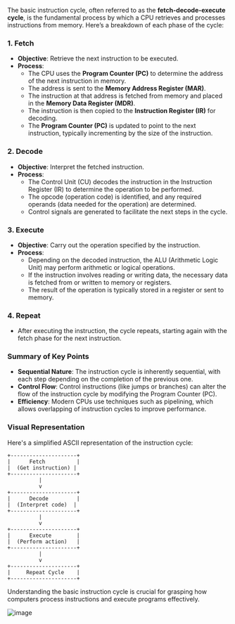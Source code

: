 The basic instruction cycle, often referred to as the **fetch-decode-execute cycle**, is the fundamental process by which a CPU retrieves and processes instructions from memory. Here’s a breakdown of each phase of the cycle:

### 1. **Fetch**
- **Objective**: Retrieve the next instruction to be executed.
- **Process**:
  - The CPU uses the **Program Counter (PC)** to determine the address of the next instruction in memory.
  - The address is sent to the **Memory Address Register (MAR)**.
  - The instruction at that address is fetched from memory and placed in the **Memory Data Register (MDR)**.
  - The instruction is then copied to the **Instruction Register (IR)** for decoding.
  - The **Program Counter (PC)** is updated to point to the next instruction, typically incrementing by the size of the instruction.

### 2. **Decode**
- **Objective**: Interpret the fetched instruction.
- **Process**:
  - The Control Unit (CU) decodes the instruction in the Instruction Register (IR) to determine the operation to be performed.
  - The opcode (operation code) is identified, and any required operands (data needed for the operation) are determined.
  - Control signals are generated to facilitate the next steps in the cycle.

### 3. **Execute**
- **Objective**: Carry out the operation specified by the instruction.
- **Process**:
  - Depending on the decoded instruction, the ALU (Arithmetic Logic Unit) may perform arithmetic or logical operations.
  - If the instruction involves reading or writing data, the necessary data is fetched from or written to memory or registers.
  - The result of the operation is typically stored in a register or sent to memory.

### 4. **Repeat**
- After executing the instruction, the cycle repeats, starting again with the fetch phase for the next instruction.

### Summary of Key Points
- **Sequential Nature**: The instruction cycle is inherently sequential, with each step depending on the completion of the previous one.
- **Control Flow**: Control instructions (like jumps or branches) can alter the flow of the instruction cycle by modifying the Program Counter (PC).
- **Efficiency**: Modern CPUs use techniques such as pipelining, which allows overlapping of instruction cycles to improve performance.

### Visual Representation
Here's a simplified ASCII representation of the instruction cycle:

```
+---------------------+
|      Fetch          |
|  (Get instruction) |
+---------------------+
          |
          v
+---------------------+
|      Decode         |
|  (Interpret code)  |
+---------------------+
          |
          v
+---------------------+
|      Execute        |
|  (Perform action)   |
+---------------------+
          |
          v
+---------------------+
|     Repeat Cycle    |
+---------------------+
```

Understanding the basic instruction cycle is crucial for grasping how computers process instructions and execute programs effectively.

![image](https://github.com/user-attachments/assets/c6217347-9673-48fb-9b38-d2b00f31f337)
